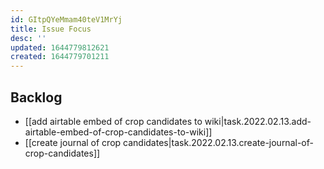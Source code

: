 ```yaml
---
id: GItpQYeMmam40teV1MrYj
title: Issue Focus
desc: ''
updated: 1644779812621
created: 1644779701211
---
```


## Backlog
- [[add airtable embed of crop candidates to wiki|task.2022.02.13.add-airtable-embed-of-crop-candidates-to-wiki]]
- [[create journal of crop candidates|task.2022.02.13.create-journal-of-crop-candidates]] 